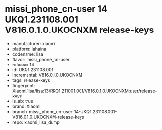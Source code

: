 # missi_phone_cn-user 14 UKQ1.231108.001 V816.0.1.0.UKOCNXM release-keys
- manufacturer: xiaomi
- platform: lahaina
- codename: lisa
- flavor: missi_phone_cn-user
- release: 14
- id: UKQ1.231108.001
- incremental: V816.0.1.0.UKOCNXM
- tags: release-keys
- fingerprint: Xiaomi/lisa/lisa:13/RKQ1.211001.001/V816.0.1.0.UKOCNXM:user/release-keys
- is_ab: true
- brand: Xiaomi
- branch: missi_phone_cn-user-14-UKQ1.231108.001-V816.0.1.0.UKOCNXM-release-keys
- repo: xiaomi_lisa_dump
